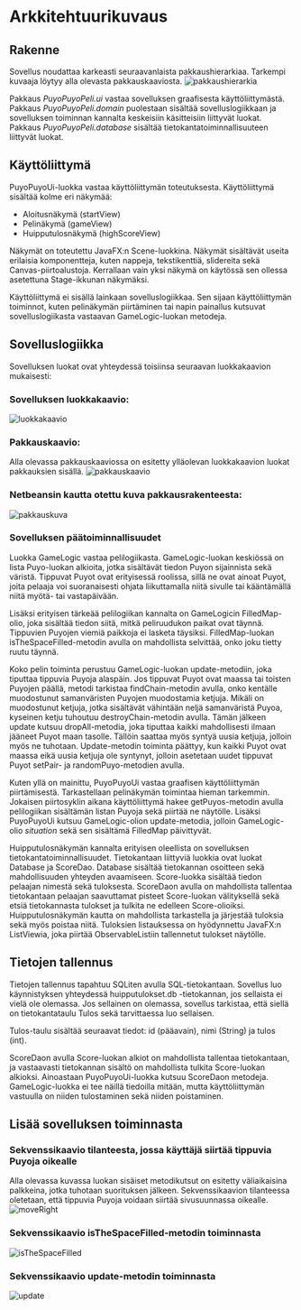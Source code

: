 # Arkkitehtuurikuvaus

## Rakenne
Sovellus noudattaa karkeasti seuraavanlaista pakkaushierarkiaa. Tarkempi kuvaaja löytyy alla olevasta pakkauskaaviosta.
![pakkaushierarkia](https://github.com/villekov1/otm-harjoitustyo/blob/master/dokumentointi/kuvat/Pakkaushierarkia.jpg "Pakkaushierarkia")

Pakkaus *PuyoPuyoPeli.ui* vastaa sovelluksen graafisesta käyttöliittymästä. Pakkaus *PuyoPuyoPeli.domain* puolestaan sisältää sovelluslogiikkaan ja sovelluksen toiminnan kannalta keskeisiin käsitteisiin liittyvät luokat. Pakkaus *PuyoPuyoPeli.database* sisältää tietokantatoiminnallisuuteen liittyvät luokat.

## Käyttöliittymä
PuyoPuyoUi-luokka vastaa käyttöliittymän toteutuksesta. Käyttöliittymä 
sisältää kolme eri näkymää:
- Aloitusnäkymä (startView)
- Pelinäkymä (gameView)
- Huipputulosnäkymä (highScoreView)

Näkymät on toteutettu JavaFX:n Scene-luokkina. Näkymät sisältävät 
useita erilaisia komponentteja, kuten nappeja, tekstikenttiä, slidereita 
sekä Canvas-piirtoalustoja. Kerrallaan vain yksi näkymä on käytössä 
sen ollessa asetettuna Stage-ikkunan näkymäksi. 

Käyttöliittymä ei sisällä lainkaan sovelluslogiikkaa. Sen sijaan 
käyttöliittymän toiminnot, kuten pelinäkymän piirtäminen tai napin 
painallus kutsuvat sovelluslogiikasta vastaavan GameLogic-luokan 
metodeja.

## Sovelluslogiikka

Sovelluksen luokat ovat yhteydessä toisiinsa seuraavan luokkakaavion 
mukaisesti:
### Sovelluksen luokkakaavio:
![luokkakaavio](https://github.com/villekov1/otm-harjoitustyo/blob/master/dokumentointi/kuvat/UML_luokkakaavio.jpg "Luokkakaavio")

### Pakkauskaavio:
Alla olevassa pakkauskaaviossa on esitetty ylläolevan luokkakaavion 
luokat pakkauksien sisällä.
![pakkauskaavio](https://github.com/villekov1/otm-harjoitustyo/blob/master/dokumentointi/kuvat/Pakkauskaavio.jpg "Pakkauskaavio")

### Netbeansin kautta otettu kuva pakkausrakenteesta:
![pakkauskuva](https://github.com/villekov1/otm-harjoitustyo/blob/master/dokumentointi/kuvat/Pakkauskuva.JPG "Sovelluksen pakkausrakenne")

### Sovelluksen päätoiminnallisuudet
Luokka GameLogic vastaa pelilogiikasta. GameLogic-luokan keskiössä on 
lista Puyo-luokan alkioita, jotka sisältävät tiedon Puyon sijainnista 
sekä väristä. Tippuvat Puyot ovat erityisessä roolissa, sillä ne ovat 
ainoat Puyot, joita pelaaja voi suoranaisesti ohjata liikuttamalla 
niitä sivulle tai kääntämällä niitä myötä- tai vastapäivään.

Lisäksi erityisen tärkeää pelilogiikan kannalta on 
GameLogicin FilledMap-olio, joka sisältää tiedon siitä, mitkä 
peliruudukon paikat ovat täynnä. Tippuvien Puyojen viemiä paikkoja ei 
lasketa täysiksi. FilledMap-luokan 
isTheSpaceFilled-metodin avulla on mahdollista selvittää, onko joku 
tietty ruutu täynnä.

Koko pelin toiminta perustuu GameLogic-luokan update-metodiin, joka 
tiputtaa tippuvia Puyoja alaspäin. Jos tippuvat Puyot ovat maassa tai toisten Puyojen päällä, metodi tarkistaa 
findChain-metodin avulla, onko kentälle muodostunut samanväristen 
Puyojen muodostamia ketjuja. Mikäli on muodostunut ketjuja, jotka 
sisältävät vähintään neljä samanväristä Puyoa, kyseinen ketju tuhoutuu 
destroyChain-metodin avulla. Tämän jälkeen update kutsuu 
dropAll-metodia, joka tiputtaa kaikki mahdollisesti ilmaan jääneet Puyot 
maan tasolle. Tällöin saattaa myös syntyä uusia ketjuja, jolloin myös ne 
tuhotaan. Update-metodin toiminta päättyy, kun kaikki Puyot ovat maassa eikä uusia ketjuja ole syntynyt, 
jolloin asetetaan uudet tippuvat Puyot setPair- ja randomPuyo-metodien avulla.

Kuten yllä on mainittu, PuyoPuyoUi vastaa graafisen käyttöliittymän 
piirtämisestä. Tarkastellaan pelinäkymän toimintaa hieman 
tarkemmin. Jokaisen piirtosyklin aikana käyttöliittymä hakee 
getPuyos-metodin avulla pelilogiikan sisältämän listan Puyoja sekä 
piirtää ne näytölle. Lisäksi PuyoPuyoUi kutsuu GameLogic-olion update-metodia, jolloin 
GameLogic-olio *situation* sekä sen sisältämä FilledMap päivittyvät.

Huipputulosnäkymän kannalta erityisen oleellista on sovelluksen 
tietokantatoiminnallisuudet. Tietokantaan liittyviä luokkia ovat luokat 
Database ja ScoreDao. Database sisältää tietokannan osoitteen 
sekä mahdollisuuden yhteyden avaamiseen. Score-luokka sisältää tiedon 
pelaajan nimestä sekä tuloksesta. ScoreDaon avulla on mahdollista 
tallentaa tietokantaan pelaajan saavuttamat pisteet Score-luokan 
välityksellä sekä etsiä tietokannasta tulokset ja tulkita ne edelleen
Score-olioiksi. Huipputulosnäkymän kautta on mahdollista tarkastella ja järjestää 
tuloksia sekä myös poistaa niitä. Tuloksien listauksessa on hyödynnettu JavaFX:n ListViewia, joka piirtää ObservableListiin tallennetut tulokset näytölle.

## Tietojen tallennus
Tietojen tallennus tapahtuu SQLiten avulla SQL-tietokantaan. Sovellus 
luo käynnistyksen yhteydessä huipputulokset.db -tietokannan, jos 
sellaista ei vielä ole olemassa. Jos sellainen on olemassa, sovellus 
tarkistaa, että siellä on tietokantataulu Tulos sekä tarvittaessa luo 
sellaisen.

Tulos-taulu sisältää seuraavat tiedot: id (pääavain), nimi (String) ja 
tulos (int).

ScoreDaon avulla Score-luokan alkiot on mahdollista tallentaa 
tietokantaan, ja vastaavasti tietokannan sisältö on mahdollista tulkita 
Score-luokan alkioksi. Ainoastaan PuyoPuyoUi-luokka kutsuu ScoreDaon metodeja. GameLogic-luokka ei tee näillä tiedoilla mitään, mutta käyttöliittymän vastuulla on niiden tulostaminen sekä niiden poistaminen.

## Lisää sovelluksen toiminnasta

### Sekvenssikaavio tilanteesta, jossa käyttäjä siirtää tippuvia Puyoja oikealle
Alla olevassa kuvassa luokan sisäiset metodikutsut on esitetty väliaikaisina palkkeina, jotka tuhotaan suorituksen jälkeen. Sekvenssikaavion tilanteessa oletetaan, että tippuvia Puyoja voidaan siirtää sivusuunnassa oikealle.
![moveRight](https://github.com/villekov1/otm-harjoitustyo/blob/master/dokumentointi/kuvat/sekvenssikaavioMoveRight.png "Sekvenssikaavio")

### Sekvenssikaavio isTheSpaceFilled-metodin toiminnasta
![isTheSpaceFilled](https://github.com/villekov1/otm-harjoitustyo/blob/master/dokumentointi/kuvat/isTheSpaceFilled_sekvenssikaavio.png "Sekvenssikaavio")

### Sekvenssikaavio update-metodin toiminnasta
![update](https://github.com/villekov1/otm-harjoitustyo/blob/master/dokumentointi/kuvat/update_sekvenssikaavio.png "Sekvenssikaavio")
